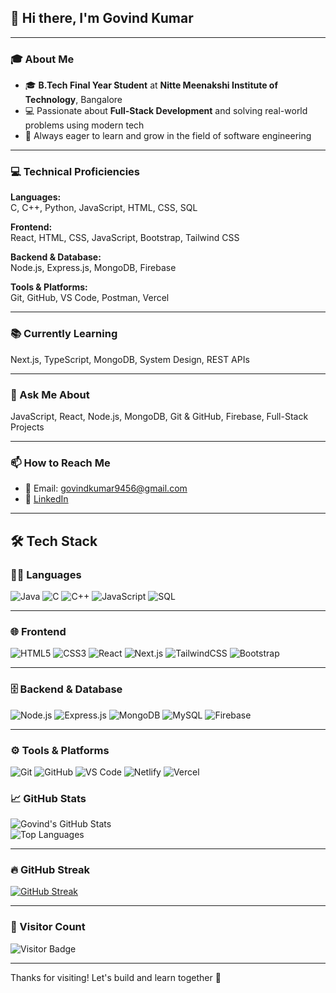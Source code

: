 ## 👋 Hi there, I'm Govind Kumar

<!--
✨ This is a special repository because its `README.md` (this file) appears on your GitHub profile.
-->

---

### 🎓 About Me
- 🎓 **B.Tech Final Year Student** at **Nitte Meenakshi Institute of Technology**, Bangalore  
- 💻 Passionate about **Full-Stack Development** and solving real-world problems using modern tech  
- 🚀 Always eager to learn and grow in the field of software engineering

---

### 💻 Technical Proficiencies

**Languages:**  
C, C++, Python, JavaScript, HTML, CSS, SQL

**Frontend:**  
React, HTML, CSS, JavaScript, Bootstrap, Tailwind CSS

**Backend & Database:**  
Node.js, Express.js, MongoDB, Firebase

**Tools & Platforms:**  
Git, GitHub, VS Code, Postman, Vercel

---

### 📚 Currently Learning
Next.js, TypeScript, MongoDB, System Design, REST APIs

---

### 💬 Ask Me About
JavaScript, React, Node.js, MongoDB, Git & GitHub, Firebase, Full-Stack Projects

---

### 📫 How to Reach Me
- 📧 Email: [govindkumar9456@gmail.com](mailto:govindkumar9456@gmail.com)  
- 🔗 [LinkedIn](https://www.linkedin.com/in/govindkumar9456)

---

## 🛠️ Tech Stack

### 👨‍💻 Languages  
![Java](https://img.shields.io/badge/Java-ED8B00?style=for-the-badge&logo=java&logoColor=white)
![C](https://img.shields.io/badge/C-00599C?style=for-the-badge&logo=c&logoColor=white)
![C++](https://img.shields.io/badge/C++-00599C?style=for-the-badge&logo=c%2B%2B&logoColor=white)
![JavaScript](https://img.shields.io/badge/JavaScript-F7DF1E?style=for-the-badge&logo=javascript&logoColor=black)
![SQL](https://img.shields.io/badge/SQL-4479A1?style=for-the-badge&logo=postgresql&logoColor=white)

---

### 🌐 Frontend  
![HTML5](https://img.shields.io/badge/HTML5-E34F26?style=for-the-badge&logo=html5&logoColor=white)
![CSS3](https://img.shields.io/badge/CSS3-1572B6?style=for-the-badge&logo=css3&logoColor=white)
![React](https://img.shields.io/badge/React-20232A?style=for-the-badge&logo=react&logoColor=61DAFB)
![Next.js](https://img.shields.io/badge/Next.js-000000?style=for-the-badge&logo=next.js&logoColor=white)
![TailwindCSS](https://img.shields.io/badge/TailwindCSS-38B2AC?style=for-the-badge&logo=tailwind-css&logoColor=white)
![Bootstrap](https://img.shields.io/badge/Bootstrap-563D7C?style=for-the-badge&logo=bootstrap&logoColor=white)

---

### 🗄️ Backend & Database  
![Node.js](https://img.shields.io/badge/Node.js-339933?style=for-the-badge&logo=nodedotjs&logoColor=white)
![Express.js](https://img.shields.io/badge/Express.js-000000?style=for-the-badge&logo=express&logoColor=white)
![MongoDB](https://img.shields.io/badge/MongoDB-47A248?style=for-the-badge&logo=mongodb&logoColor=white)
![MySQL](https://img.shields.io/badge/MySQL-00758F?style=for-the-badge&logo=mysql&logoColor=white)
![Firebase](https://img.shields.io/badge/Firebase-FFCA28?style=for-the-badge&logo=firebase&logoColor=black)

---

### ⚙️ Tools & Platforms  
![Git](https://img.shields.io/badge/Git-F05032?style=for-the-badge&logo=git&logoColor=white)
![GitHub](https://img.shields.io/badge/GitHub-181717?style=for-the-badge&logo=github&logoColor=white)
![VS Code](https://img.shields.io/badge/VS%20Code-007ACC?style=for-the-badge&logo=visual-studio-code&logoColor=white)
![Netlify](https://img.shields.io/badge/Netlify-00C7B7?style=for-the-badge&logo=netlify&logoColor=white)
![Vercel](https://img.shields.io/badge/Vercel-000000?style=for-the-badge&logo=vercel&logoColor=white)




### 📈 GitHub Stats

![Govind's GitHub Stats](https://github-readme-stats.vercel.app/api?username=imgovind95&show_icons=true&theme=react&hide_border=false)  
![Top Languages](https://github-readme-stats.vercel.app/api/top-langs/?username=imgovind95&layout=compact&theme=react&hide_border=false)

---

### 🔥 GitHub Streak

[![GitHub Streak](https://streak-stats.demolab.com?user=imgovind95&theme=react&hide_border=false)](https://git.io/streak-stats)

---

### 👀 Visitor Count

![Visitor Badge](https://visitor-badge.laobi.icu/badge?page_id=imgovind95)

---

Thanks for visiting! Let's build and learn together 🚀
